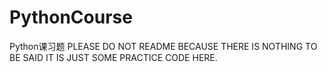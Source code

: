# PythonCourse
Python课习题
PLEASE DO NOT README BECAUSE THERE IS NOTHING TO BE SAID IT IS JUST SOME PRACTICE CODE HERE.
